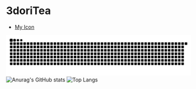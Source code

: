 # 3doriTea

- [My Icon](https://myoctocat.com)

![](https://raw.githubusercontent.com/3doriTea/3doriTea/output/github-contribution-grid-snake.svg)
![Anurag's GitHub stats](https://status-1659.vercel.app/api?username=3doriTea&count_private=true&show_icons=true&theme=dark)
![Top Langs](https://status-1659.vercel.app/api/top-langs/?username=3doriTea&theme=dark)

<!---
3doriTea/3doriTea is a ✨ special ✨ repository because its `README.md` (this file) appears on your GitHub profile.
You can click the Preview link to take a look at your changes.
--->
